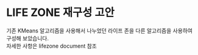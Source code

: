 # LIFE ZONE 재구성 고안  
기존 KMeans 알고리즘을 사용해서 나누었던 라이프 존을 다른 알고리즘을 사용하여 구성해 보았습니다.  
자세한 사항은 lifezone document 참조
